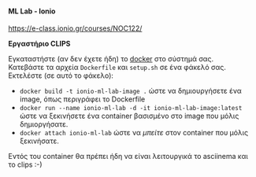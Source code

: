 #### ML Lab - Ionio

https://e-class.ionio.gr/courses/NOC122/


**Εργαστήριο CLIPS**

Εγκαταστήστε (αν δεν έχετε ήδη) το [docker](https://www.docker.com/) στο σύστημά σας.  
Κατεβάστε τα αρχεία `Dockerfile` και `setup.sh` σε ένα φάκελό σας.  
Εκτελέστε (σε αυτό το φάκελο):
* `docker build -t ionio-ml-lab-image .` ώστε να δημιουργήσετε ένα image, όπως περιγράφει το Dockerfile
* `docker run --name ionio-ml-lab -d -it ionio-ml-lab-image:latest` ώστε να ξεκινήσετε ένα container βασισμένο στο image που μόλις δημιοργήσατε.
* `docker attach ionio-ml-lab` ώστε να _μπείτε_ στον container που μόλις ξεκινήσατε.

Εντός του container θα πρέπει ήδη να είναι λειτουργικά το asciinema και το clips :-)
